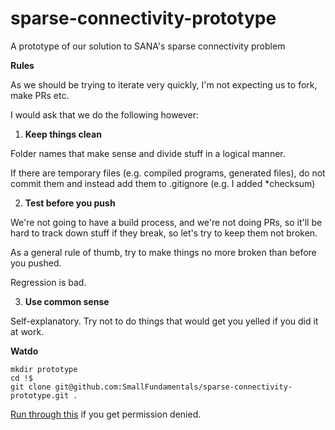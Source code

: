 # sparse-connectivity-prototype
A prototype of our solution to SANA's sparse connectivity problem

**Rules**

As we should be trying to iterate very quickly, I'm not expecting us to fork, make PRs etc.

I would ask that we do the following however:

1. **Keep things clean**

  Folder names that make sense and divide stuff in a logical manner.
  
  If there are temporary files (e.g. compiled programs, generated files), do not commit them and instead add them to .gitignore (e.g. I added *checksum)
  
2. **Test before you push**

  We're not going to have a build process, and we're not doing PRs, so it'll be hard to track down stuff if they break, so let's try to keep them not broken.
  
  As a general rule of thumb, try to make things no more broken than before you pushed. 
  
  Regression is bad.
  
3. **Use common sense**

  Self-explanatory. Try not to do things that would get you yelled if you did it at work.
  
  
**Watdo**

```shell
mkdir prototype
cd !$
git clone git@github.com:SmallFundamentals/sparse-connectivity-prototype.git .
```

[Run through this](https://help.github.com/articles/error-permission-denied-publickey/) if you get permission denied.
  
  
  
  
